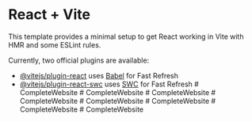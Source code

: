 # React + Vite

This template provides a minimal setup to get React working in Vite with HMR and some ESLint rules.

Currently, two official plugins are available:

- [@vitejs/plugin-react](https://github.com/vitejs/vite-plugin-react/blob/main/packages/plugin-react/README.md) uses [Babel](https://babeljs.io/) for Fast Refresh
- [@vitejs/plugin-react-swc](https://github.com/vitejs/vite-plugin-react-swc) uses [SWC](https://swc.rs/) for Fast Refresh
#   C o m p l e t e W e b s i t e  
 #   C o m p l e t e W e b s i t e  
 #   C o m p l e t e W e b s i t e  
 #   C o m p l e t e W e b s i t e  
 #   C o m p l e t e W e b s i t e  
 #   C o m p l e t e W e b s i t e  
 #   C o m p l e t e W e b s i t e  
 #   C o m p l e t e W e b s i t e  
 